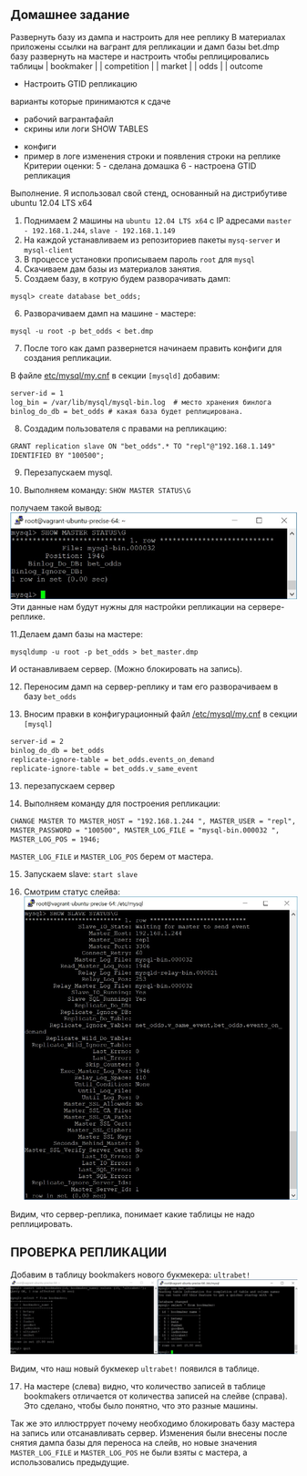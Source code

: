 ## Домашнее задание
Развернуть базу из дампа и настроить для нее реплику
В материалах приложены ссылки на вагрант для репликации
и дамп базы bet.dmp
базу развернуть на мастере
и настроить чтобы реплицировались таблицы
| bookmaker |
| competition |
| market |
| odds |
| outcome

* Настроить GTID репликацию

варианты которые принимаются к сдаче
- рабочий вагрантафайл
- скрины или логи SHOW TABLES
* конфиги
* пример в логе изменения строки и появления строки на реплике
Критерии оценки: 5 - сделана домашка
6 - настроена GTID репликация

Выполнение.
Я использовал свой стенд, основанный на дистрибутиве ubuntu 12.04 LTS x64

1. Поднимаем 2 машины на `ubuntu 12.04 LTS x64` c IP адресами `master - 192.168.1.244`, `slave - 192.168.1.149`
2. На каждой устанавливаем из репозиториев пакеты `mysq-server` и `mysql-client`
3. В процессе установки прописываем пароль `root` для `mysql`
4. Скачиваем дам базы из материалов занятия.
5. Создаем базу, в котрую будем разворачивать дамп:
```
mysql> create database bet_odds;
```
6. Разворачиваем дамп на машине - мастере:
```
mysql -u root -p bet_odds < bet.dmp 
```
7. После того как дамп развернется начинаем править конфиги для создания репликации.

В файле [etc/mysql/my.cnf](https://github.com/bootcd/Otus-linux-homework/blob/mysql/master/my.cnf) в секции `[mysqld]` добавим:
```
server-id = 1
log_bin = /var/lib/mysql/mysql-bin.log  # место хранения бинлога
binlog_do_db = bet_odds # какая база будет реплицирована.
```
8. Создадим пользователя c правами на репликацию:
```
GRANT replication slave ON "bet_odds".* TO "repl"@"192.168.1.149" IDENTIFIED BY "100500";
```

9. Перезапускаем mysql.

10. Выполняем команду:
`SHOW MASTER STATUS\G`

получаем такой вывод:
![](https://github.com/bootcd/Otus-linux-homework/blob/mysql/masterstatus.jpg)
Эти данные нам будут нужны для настройки репликации на сервере-реплике.

11.Делаем дамп базы на мастере:
```
mysqldump -u root -p bet_odds > bet_master.dmp
```
И останавливаем сервер. (Можно блокировать на запись).

12. Переносим дамп на сервер-реплику и там его разворачиваем в базу `bet_odds`

12. Вносим правки в конфигурационный файл [/etc/mysql/my.cnf](https://github.com/bootcd/Otus-linux-homework/blob/mysql/slave/my.cnf) в секции `[mysql]`
```
server-id = 2
binlog_do_db = bet_odds
replicate-ignore-table = bet_odds.events_on_demand
replicate-ignore-table = bet_odds.v_same_event 
```
13. перезапускаем сервер

14. Выполняем команду для построения репликации:
```
CHANGE MASTER TO MASTER_HOST = "192.168.1.244 ", MASTER_USER = "repl", MASTER_PASSWORD = "100500", MASTER_LOG_FILE = "mysql-bin.000032 ", MASTER_LOG_POS = 1946;
```
`MASTER_LOG_FILE` и `MASTER_LOG_POS` берем от мастера.

15. Запускаем slave:
`start slave`

16. Смотрим статус слейва:
![](https://github.com/bootcd/Otus-linux-homework/blob/mysql/slavestatus.jpg)

Видим, что сервер-реплика, понимает какие таблицы не надо реплицировать.

## ПРОВЕРКА РЕПЛИКАЦИИ

Добавим в таблицу bookmakers нового букмекера: `ultrabet!`
![](https://github.com/bootcd/Otus-linux-homework/blob/mysql/replication.jpg)

Видим, что наш новый букмекер `ultrabet!` появился в таблице.

17. На мастере (слева) видно, что количество записей в таблице bookmakers отличается от количества записей на слейве (справа).
Это сделано, чтобы было понятно, что это разные машины. 

Так же это иллюстррует  почему необходимо блокировать базу мастера на запись или отсанавливать сервер. 
Изменения были внесены после снятия дампа базы для переноса на слейв, но новые значения `MASTER_LOG_FILE` и `MASTER_LOG_POS` не были взяты с мастера, а использовались предыдущие.
